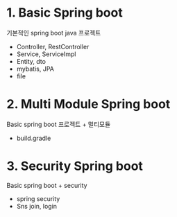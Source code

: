 # 1. Basic Spring boot
기본적인 spring boot java 프로젝트
- Controller, RestController
- Service, ServiceImpl
- Entity, dto
- mybatis, JPA
- file

# 2. Multi Module Spring boot
Basic spring boot 프로젝트 + 멀티모듈
- build.gradle

# 3. Security Spring boot
Basic spring boot + security
- spring security
- Sns join, login
